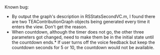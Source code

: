 Known bug:
* By output the graph's description in RSStatsSecondVC.m, I found there are two TEAContributionGraph objects being generated every time it enters the view. Don't get the reason. 
* When countdown, although the timer does not go, the other three parameters got changed, need to make them be in the initial state until the countdown ends.* If user turns off the voice feedback but keep the countdown seconds for 5 or 10, the countdown would not be available.